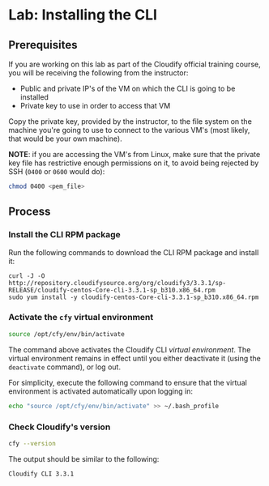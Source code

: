 # Lab: Installing the CLI

## Prerequisites

If you are working on this lab as part of the Cloudify official training course, you will be receiving
the following from the instructor:

* Public and private IP's of the VM on which the CLI is going to be installed
* Private key to use in order to access that VM

Copy the private key, provided by the instructor, to the file system on the machine you're going to use
to connect to the various VM's (most likely, that would be your own machine).

**NOTE**: if you are accessing the VM's from Linux, make sure that the private key file has restrictive enough
permissions on it, to avoid being rejected by SSH (`0400` or `0600` would do):

```bash
chmod 0400 <pem_file>
```

## Process

### Install the CLI RPM package

Run the following commands to download the CLI RPM package and install it:

```
curl -J -O http://repository.cloudifysource.org/org/cloudify3/3.3.1/sp-RELEASE/cloudify-centos-Core-cli-3.3.1-sp_b310.x86_64.rpm
sudo yum install -y cloudify-centos-Core-cli-3.3.1-sp_b310.x86_64.rpm
```

### Activate the `cfy` virtual environment

```bash
source /opt/cfy/env/bin/activate
```

The command above activates the Cloudify CLI *virtual environment*. The virtual environment remains in effect until you
either deactivate it (using the `deactivate` command), or log out.

For simplicity, execute the following command to ensure that the virtual environment is activated automatically upon
logging in:

```bash
echo "source /opt/cfy/env/bin/activate" >> ~/.bash_profile
```

### Check Cloudify's version

```bash
cfy --version
```

The output should be similar to the following:

```
Cloudify CLI 3.3.1
```
